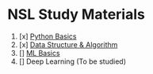 # NSL Study Materials

1. [x] [Python Basics ][Python_Basics]
2. [x] [Data Structure & Algorithm ][Data_Structures]
3. [] [ML Basics ][ML_Basics]
4. [] Deep Learning (To be studied)

<!-- all links are here -->
[Python_Basics]: https://github.com/Abdullahil-Mahmud-Arif/nsl-study-materials/tree/main/Python_Basics

[Data_Structures]: https://github.com/Abdullahil-Mahmud-Arif/nsl-study-materials/tree/main/Data_Structures

[ML_Basics]: https://github.com/Abdullahil-Mahmud-Arif/nsl-study-materials/tree/main/ML_Basics
